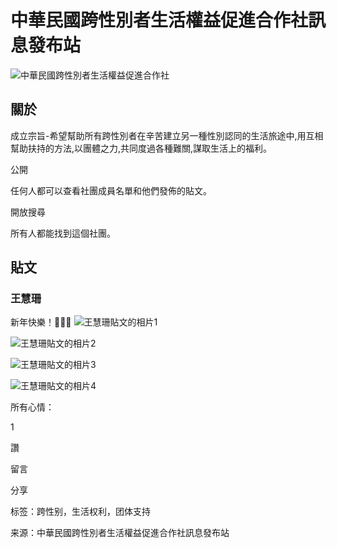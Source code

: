 # 中華民國跨性別者生活權益促進合作社訊息發布站

![中華民國跨性別者生活權益促進合作社](https://scontent-sjc3-1.xx.fbcdn.net/v/t39.30808-6/461996957_2538243116386599_9161560917112763918_n.jpg?stp=dst-jpg_fb50_s320x320_tt6&_nc_cat=105&ccb=1-7&_nc_sid=2285d6&_nc_ohc=ExDA-3JGM-8Q7kNvgGluO_z&_nc_oc=Adj7PHeGEi8evejcMIpM8Fy2jqWd4WYCp7XmNf0iyat4WSim6QrIr_6HgX3LzAHt7Ug&_nc_zt=23&_nc_ht=scontent-sjc3-1.xx&_nc_gid=AURQ2ObmlFpoMUM0uqIkjse&oh=00_AYDIs0_amR21c-oQLyV6EyGeKgDu7I58cFmQn9OWLVSQOw&oe=67ADE3AB)

## 關於

成立宗旨-希望幫助所有跨性別者在辛苦建立另一種性別認同的生活旅途中,用互相幫助扶持的方法,以團體之力,共同度過各種難關,謀取生活上的福利。

公開

任何人都可以查看社團成員名單和他們發佈的貼文。

開放搜尋

所有人都能找到這個社團。

## 貼文

### 王慧珊

新年快樂！🎊🎊🎊
![王慧珊貼文的相片1](https://scontent-sjc3-1.xx.fbcdn.net/v/t39.30808-6/475762930_122136165458428987_7290734275175328177_n.jpg?stp=dst-jpg_s600x600_tt6&_nc_cat=100&ccb=1-7&_nc_sid=aa7b47&_nc_ohc=amFlCsxOFJoQ7kNvgFsM7gi&_nc_oc=AdhbKhvcc6eKRsrZnTPaTRCzItsQf4L5HEKcznCsuFufX0HrD3JA0S_K7SFTEt0qtF0&_nc_zt=23&_nc_ht=scontent-sjc3-1.xx&_nc_gid=AURQ2ObmlFpoMUM0uqIkjse&oh=00_AYARtUSEyU35-Z39GU_4CAPqLgYM21oEV7-QF6g8R61JhQ&oe=67ADC471)

![王慧珊貼文的相片2](https://scontent-sjc3-1.xx.fbcdn.net/v/t39.30808-6/475820129_122136165854428987_7795339954746828022_n.jpg?stp=dst-jpg_s600x600_tt6&_nc_cat=102&ccb=1-7&_nc_sid=aa7b47&_nc_ohc=UeJn-I9B8UAQ7kNvgEAD-yZ&_nc_oc=AdhefkGY1WJzDd83fJPdWfZyQhgQVkMbCmHvkOl5Ue3_A_A5RdrqI18exrRRL4JgC2E&_nc_zt=23&_nc_ht=scontent-sjc3-1.xx&_nc_gid=AURQ2ObmlFpoMUM0uqIkjse&oh=00_AYC7v9NCfO2efJsLKA-lqAcs3YPiLLQy6_hkermehwWnjg&oe=67ADE4A6)

![王慧珊貼文的相片3](https://scontent-sjc3-1.xx.fbcdn.net/v/t39.30808-6/475775338_122136165440428987_8643614589895349995_n.jpg?stp=dst-jpg_s600x600_tt6&_nc_cat=105&ccb=1-7&_nc_sid=aa7b47&_nc_ohc=vccOJAptTzwQ7kNvgGjCc7N&_nc_oc=Adj4EhSd7Hf3R9yDAA7k3n-L0xq_H0bhe9YnaQOXBuoNLeh8NVZRIhTZzKi-Ny52fy0&_nc_zt=23&_nc_ht=scontent-sjc3-1.xx&_nc_gid=AURQ2ObmlFpoMUM0uqIkjse&oh=00_AYAqpZcUz_PacxrD6sG-5Y5nlGAc6ackuatyjt324qL7gQ&oe=67ADD4CE)

![王慧珊貼文的相片4](https://scontent-sjc3-1.xx.fbcdn.net/v/t39.30808-6/475210423_122136165284428987_4246432319553896413_n.jpg?stp=dst-jpg_s600x600_tt6&_nc_cat=103&ccb=1-7&_nc_sid=aa7b47&_nc_ohc=ddL0utPZ-RcQ7kNvgH7Hsol&_nc_oc=AdjbvQkC4RRisb8MMcUbuki4KbJhADJy4a3fmL6ndr9CU0LtLDOZsVzsLb1IUTjb0Ds&_nc_zt=23&_nc_ht=scontent-sjc3-1.xx&_nc_gid=AURQ2ObmlFpoMUM0uqIkjse&oh=00_AYBY8qDOf0o-k_Qd3MFIvuSgFQgb32sEut5NQwIOCvyxYQ&oe=67ADD06A)

所有心情：

1

讚

留言

分享

标签：跨性别，生活权利，团体支持

来源：中華民國跨性別者生活權益促進合作社訊息發布站